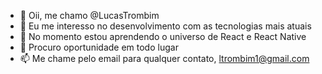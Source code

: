 - 👋 Oii, me chamo @LucasTrombim
- 👀 Eu me interesso no desenvolvimento com as tecnologias mais atuais
- 🌱 No momento estou aprendendo o universo de React e React Native
- 💞️ Procuro oportunidade em todo lugar
- 📫 Me chame pelo email para qualquer contato, ltrombim1@gmail.com

<!---
LucasTrombim/LucasTrombim is a ✨ special ✨ repository because its `README.md` (this file) appears on your GitHub profile.
You can click the Preview link to take a look at your changes.
--->
